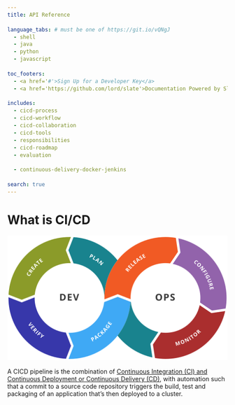 ```yaml
---
title: API Reference

language_tabs: # must be one of https://git.io/vQNgJ
  - shell
  - java
  - python
  - javascript

toc_footers:
  - <a href='#'>Sign Up for a Developer Key</a>
  - <a href='https://github.com/lord/slate'>Documentation Powered by Slate</a>

includes:
  - cicd-process
  - cicd-workflow
  - cicd-collaboration
  - cicd-tools
  - responsibilities
  - cicd-roadmap
  - evaluation
  
  - continuous-delivery-docker-jenkins

search: true
---
```


# What is CI/CD

[![](./images/devops.png)][1]

A CICD pipeline is the combination of [Continuous Integration (CI) and Continuous Deployment or Continuous Delivery (CD)](https://opensource.com/article/18/8/what-cicd), 
with automation such that a commit to a source code repository triggers the build, test and packaging of an application that’s then deployed to a cluster.

[1]: images/devops.png





